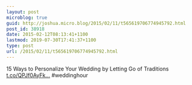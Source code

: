 ```yaml
---
layout: post
microblog: true
guid: http://joshua.micro.blog/2015/02/11/t565619706774945792.html
post_id: 38918
date: 2015-02-12T08:13:41+1100
lastmod: 2019-07-30T17:41:37+1100
type: post
url: /2015/02/11/t565619706774945792.html
---
```

15 Ways to Personalize Your Wedding by Letting Go of Traditions [t.co/QPJf0AyFk...](http://t.co/QPJf0AyFkD) #weddinghour

